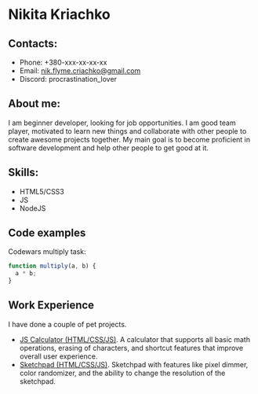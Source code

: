 # Nikita Kriachko

## Contacts:

- Phone: +380-xxx-xx-xx-xx
- Email: nik.flyme.criachko@gmail.com
- Discord: procrastination_lover

## About me:

I am beginner developer, looking for job opportunities. I am good team player, motivated to learn new things and collaborate with other people to create awesome projects together.
My main goal is to become proficient in software development and help other people to get good at it.

## Skills:

- HTML5/CSS3
- JS
- NodeJS

## Code examples

Codewars multiply task:

```javascript
function multiply(a, b) {
  a * b;
}
```

## Work Experience

I have done a couple of pet projects.

- [JS Calculator (HTML/CSS/JS)](https://github.com/peperoni4/calculator).
  A calculator that supports all basic math operations,
  erasing of characters, and shortcut features that improve
  overall user experience.
- [Sketchpad (HTML/CSS/JS)](https://github.com/peperoni4/etch-a-sketch). Sketchpad with features like pixel dimmer, color
  randomizer, and the ability to change the resolution of
  the sketchpad.
